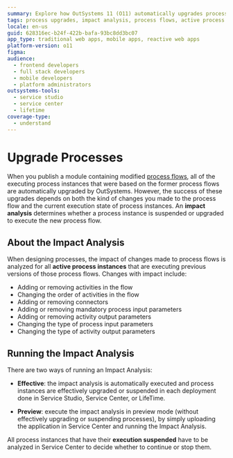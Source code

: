 ```yaml
---
summary: Explore how OutSystems 11 (O11) automatically upgrades process flows and performs impact analysis to manage active process instances.
tags: process upgrades, impact analysis, process flows, active process instances, automatic upgrades
locale: en-us
guid: 628316ec-b24f-422b-bafa-93bc8dd3bc07
app_type: traditional web apps, mobile apps, reactive web apps
platform-version: o11
figma:
audience:
  - frontend developers
  - full stack developers
  - mobile developers
  - platform administrators
outsystems-tools:
  - service studio
  - service center
  - lifetime
coverage-type:
  - understand
---
```


# Upgrade Processes

When you publish a module containing modified [process flows](../process-flow/process-flow-editor.md), all of the executing process instances that were based on the former process flows are automatically upgraded by OutSystems. However, the success of these upgrades depends on both the kind of changes you made to the process flow and the current execution state of process instances. An **impact analysis** determines whether a process instance is suspended or upgraded to execute the new process flow.


## About the Impact Analysis

When designing processes, the impact of changes made to process flows is analyzed for all **active process instances** that are executing previous versions of those process flows. Changes with impact include:

  * Adding or removing activities in the flow
  * Changing the order of activities in the flow
  * Adding or removing connectors
  * Adding or removing mandatory process input parameters
  * Adding or removing activity output parameters
  * Changing the type of process input parameters
  * Changing the type of activity output parameters


## Running the Impact Analysis

There are two ways of running an Impact Analysis:

* **Effective**: the impact analysis is automatically executed and process instances are effectively upgraded or suspended in each deployment done in Service Studio, Service Center, or LifeTime.

* **Preview**: execute the impact analysis in preview mode (without effectively upgrading or suspending processes), by simply uploading the application in Service Center and running the Impact Analysis.

All process instances that have their **execution suspended** have to be analyzed in Service Center to decide whether to continue or stop them.
